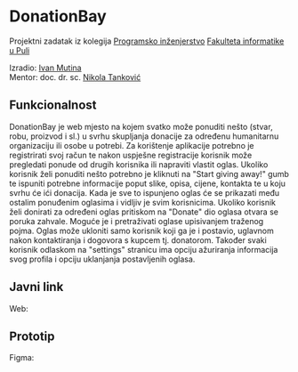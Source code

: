 # DonationBay

Projektni zadatak iz kolegija [Programsko inženjerstvo](https://ntankovic.unipu.hr/pi) [Fakulteta informatike u Puli](https://fipu.unipu.hr/)

Izradio: [Ivan Mutina](https://www.linkedin.com/in/ivan-mutina/) \
Mentor: doc. dr. sc. [Nikola Tanković](https://fipu.unipu.hr/fipu/nikola.tankovic)

## Funkcionalnost

DonationBay je web mjesto na kojem svatko može ponuditi nešto (stvar, robu, proizvod i sl.) u svrhu skupljanja donacije za određenu humanitarnu organizaciju ili osobe u potrebi. Za korištenje aplikacije potrebno je registrirati svoj račun te nakon uspješne registracije korisnik može pregledati ponude od drugih korisnika ili napraviti vlastit oglas. Ukoliko korisnik želi ponuditi nešto potrebno je kliknuti na "Start giving away!" gumb te ispuniti potrebne informacije poput slike, opisa, cijene, kontakta te u koju svrhu će ići donacija. Kada je sve to ispunjeno oglas će se prikazati među ostalim ponuđenim oglasima i vidljiv je svim korisnicima. Ukoliko korisnik želi donirati za određeni oglas pritiskom na "Donate" dio oglasa otvara se poruka zahvale. Moguće je i pretraživati oglase upisivanjem traženog pojma. Oglas može ukloniti samo korisnik koji ga je i postavio, uglavnom nakon kontaktiranja i dogovora s kupcem tj. donatorom. Također svaki korisnik odlaskom na "settings" stranicu ima opciju ažuriranja informacija svog profila i opciju uklanjanja postavljenih oglasa.

## Javni link

Web:

## Prototip

Figma:
